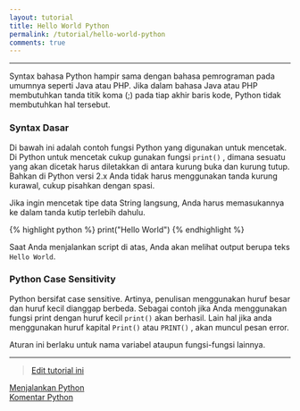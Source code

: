 ```yaml
---
layout: tutorial
title: Hello World Python
permalink: /tutorial/hello-world-python
comments: true
---
```


---

Syntax bahasa Python hampir sama dengan bahasa pemrograman pada umumnya seperti Java atau PHP. Jika dalam bahasa Java atau PHP membutuhkan tanda titik koma (;) pada tiap akhir baris kode, Python tidak membutuhkan hal tersebut.

### Syntax Dasar
Di bawah ini adalah contoh fungsi Python yang digunakan untuk mencetak. Di Python untuk mencetak cukup gunakan fungsi `print()` , dimana sesuatu yang akan dicetak harus diletakkan di antara kurung buka dan kurung tutup. Bahkan di Python versi 2.x Anda tidak harus menggunakan tanda kurung kurawal, cukup pisahkan dengan spasi.

Jika ingin mencetak tipe data String langsung, Anda harus memasukannya ke dalam tanda kutip terlebih dahulu.

{% highlight python %}
print("Hello World")
{% endhighlight %}


Saat Anda menjalankan script di atas, Anda akan melihat output berupa teks `Hello World`.


### Python Case Sensitivity
Python bersifat case sensitive. Artinya, penulisan menggunakan huruf besar dan huruf kecil dianggap berbeda. Sebagai contoh jika Anda menggunakan fungsi print dengan huruf kecil `print()` akan berhasil. Lain hal jika anda menggunakan huruf kapital `Print()` atau `PRINT()` , akan muncul pesan error.

Aturan ini berlaku untuk nama variabel ataupun fungsi-fungsi lainnya.

---
> [Edit tutorial ini](https://github.com/belajarpythoncom/belajarpythoncom.github.io/edit/master/tutorials/hello-world-python.md)

<div class="row navigation-tutorial">
    <div class="col-md-6 prev-tutorial">
        <a href="/tutorial/menjalankan-python"><i class="fas fa-arrow-circle-left"></i>Menjalankan Python</a>
    </div>
    <div class="col-md-6 next-tutorial">
        <a href="/tutorial/komentar-python" class="hoverable">Komentar Python<i class="fas fa-arrow-circle-right"></i></a>
    </div>
</div>
